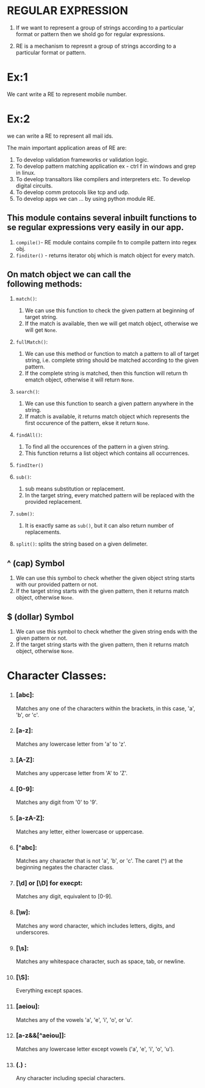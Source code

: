 # REGULAR EXPRESSION

1. If we want to represent a group of strings according to a particular format or pattern then we shold go for regular expressions. 

2. RE is a mechanism to represnt a group of strings according to a particular format or pattern. 

# Ex:1 
We cant write a RE to represent mobile number. 

# Ex:2 
we can write a RE to represent all mail ids. 

The main important application areas of RE are: 
1. To develop validation frameworks or validation logic. 
2. To develop pattern matching application ex - ctrl f in windows and grep in linux. 
3. To develop transaltors like compilers and interpreters etc. To develop digital circuits. 
4. To develop comm protocols like tcp and udp.
5. To develop apps we can ... by using python module RE. 
## This module contains several inbuilt functions to se regular expressions very easily in our app. 

1. `compile()`- RE module contains compile fn to compile  pattern into regex obj.
2. `finditer()` - returns iterator obj which is match object for every match.

## On match object we can call the following methods:
1. `match()`: 
    1. We can use this function to check the given pattern at beginning of target string.
    2. If the match is available, then we will get match object, otherwise we will get `None`.

2. `fullMatch()`:
    1. We can use this method or function to match a pattern to all of target string, i.e. complete string should be matched according to the given pattern.
    2. If the complete string is matched, then this function will return th ematch object, otherwise it will return `None`.

3. `search()`:
    1. We can use this function to search a given pattern anywhere in the string.
    2. If match is available, it returns match object which represents the first occurence of the pattern, ekse it return `None`.

4. `findAll()`:
    1. To find all the occurences of the pattern in a given string.
    2. This function returns a list object which contains all occurrences.

5. `findIter()`
6. `sub()`:
    1. sub means substitution or replacement.
    2. In the target string, every matched pattern will be replaced with the provided replacement.

7. `subm()`:
    1. It is exactly same as `sub()`, but it can also return number of replacements.
8. `split()`: splits the string based on a given delimeter.

## ^ (cap) Symbol
1. We can use this symbol to check whether the given object string starts with our provided pattern or not.
2. If the target string starts with the given pattern, then it returns match object, otherwise `None`.

## $ (dollar) Symbol
1. We can use this symbol to check whether the given string ends with the given pattern or not.
2. If the target string starts with the given pattern, then it returns match object, otherwise `None`.

# Character Classes:

1. ### [abc]: 
    Matches any one of the characters within the brackets, in this case, 'a', 'b', or 'c'.

2. ### [a-z]: 
    Matches any lowercase letter from 'a' to 'z'.

3. ### [A-Z]: 
    Matches any uppercase letter from 'A' to 'Z'.

4. ### [0-9]: 
    Matches any digit from '0' to '9'.

5. ### [a-zA-Z]: 
    Matches any letter, either lowercase or uppercase.

6. ### [^abc]: 
    Matches any character that is not 'a', 'b', or 'c'. The caret (^) at the beginning negates the character class.
7. ### [\d] or [\D] for execpt: 
    Matches any digit, equivalent to [0-9].
8. ### [\w]: 
    Matches any word character, which includes letters, digits, and underscores.
9. ### [\s]: 
    Matches any whitespace character, such as space, tab, or newline.
10. ### [\S]:
    Everything except spaces.
10. ### [aeiou]: 
    Matches any of the vowels 'a', 'e', 'i', 'o', or 'u'.
11. ### [a-z&&[^aeiou]]: 
    Matches any lowercase letter except vowels ('a', 'e', 'i', 'o', 'u').
12. ### (.) :
    Any character including special characters.